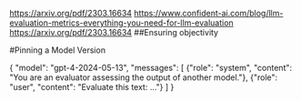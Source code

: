 https://arxiv.org/pdf/2303.16634 https://www.confident-ai.com/blog/llm-evaluation-metrics-everything-you-need-for-llm-evaluation
https://arxiv.org/pdf/2303.16634
##Ensuring objectivity

#Pinning a Model Version

{
  "model": "gpt-4-2024-05-13",
  "messages": [
    {"role": "system", "content": "You are an evaluator assessing the output of another model."},
    {"role": "user", "content": "Evaluate this text: ..."}
  ]
}

